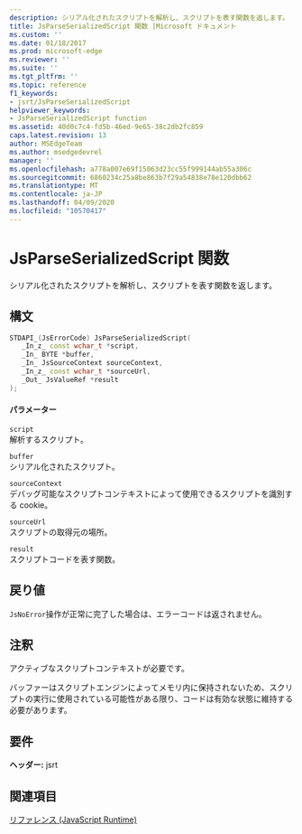 ```yaml
---
description: シリアル化されたスクリプトを解析し、スクリプトを表す関数を返します。
title: JsParseSerializedScript 関数 |Microsoft ドキュメント
ms.custom: ''
ms.date: 01/18/2017
ms.prod: microsoft-edge
ms.reviewer: ''
ms.suite: ''
ms.tgt_pltfrm: ''
ms.topic: reference
f1_keywords:
- jsrt/JsParseSerializedScript
helpviewer_keywords:
- JsParseSerializedScript function
ms.assetid: 40d0c7c4-fd5b-46ed-9e65-38c2db2fc859
caps.latest.revision: 13
author: MSEdgeTeam
ms.author: msedgedevrel
manager: ''
ms.openlocfilehash: a778a007e69f15063d23cc55f999144ab55a306c
ms.sourcegitcommit: 6860234c25a8be863b7f29a54838e78e120dbb62
ms.translationtype: MT
ms.contentlocale: ja-JP
ms.lasthandoff: 04/09/2020
ms.locfileid: "10570417"
---
```

# JsParseSerializedScript 関数
シリアル化されたスクリプトを解析し、スクリプトを表す関数を返します。  
  
## 構文  
  
```cpp  
STDAPI_(JsErrorCode) JsParseSerializedScript(  
   _In_z_ const wchar_t *script,  
   _In_ BYTE *buffer,  
   _In_ JsSourceContext sourceContext,  
   _In_z_ const wchar_t *sourceUrl,  
   _Out_ JsValueRef *result  
);  
```  
  
#### パラメーター  
 `script`  
 解析するスクリプト。  
  
 `buffer`  
 シリアル化されたスクリプト。  
  
 `sourceContext`  
 デバッグ可能なスクリプトコンテキストによって使用できるスクリプトを識別する cookie。  
  
 `sourceUrl`  
 スクリプトの取得元の場所。  
  
 `result`  
 スクリプトコードを表す関数。  
  
## 戻り値  
 `JsNoError`操作が正常に完了した場合は、エラーコードは返されません。  
  
## 注釈  
 アクティブなスクリプトコンテキストが必要です。  
  
 バッファーはスクリプトエンジンによってメモリ内に保持されないため、スクリプトの実行に使用されている可能性がある限り、コードは有効な状態に維持する必要があります。  
  
## 要件  
 **ヘッダー:** jsrt  
  
## 関連項目  
 [リファレンス (JavaScript Runtime)](../chakra-hosting/reference-javascript-runtime.md)
